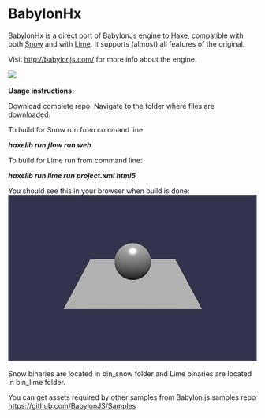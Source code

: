 BabylonHx
=========

BabylonHx is a direct port of BabylonJs engine to Haxe, compatible with both [Snow](https://github.com/underscorediscovery/snow) and with [Lime](https://github.com/openfl/lime).
It supports (almost) all features of the original.

Visit http://babylonjs.com/ for more info about the engine.

<img src="https://api.travis-ci.org/babylonhx/BabylonHx_2.0.svg" />


**Usage instructions:**

Download complete repo.
Navigate to the folder where files are downloaded.

To build for Snow run from command line:

***haxelib run flow run web***

To build for Lime run from command line:

***haxelib run lime run project.xml html5***

You should see this in your browser when build is done:
![Alt text](scrshot.jpg?raw=true "Basic scene")

Snow binaries are located in bin_snow folder and Lime binaries are located in bin_lime folder.

You can get assets required by other samples from Babylon.js samples repo https://github.com/BabylonJS/Samples

